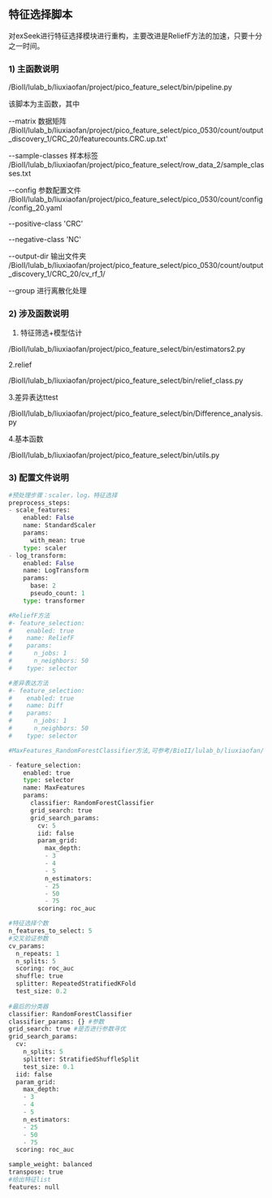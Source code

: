 ## 特征选择脚本

对exSeek进行特征选择模块进行重构，主要改进是ReliefF方法的加速，只要十分之一时间。


### 1) 主函数说明

/BioII/lulab_b/liuxiaofan/project/pico_feature_select/bin/pipeline.py

该脚本为主函数，其中

--matrix 数据矩阵
/BioII/lulab_b/liuxiaofan/project/pico_feature_select/pico_0530/count/output_discovery_1/CRC_20/featurecounts.CRC.up.txt' 

--sample-classes 样本标签
/BioII/lulab_b/liuxiaofan/project/pico_feature_select/row_data_2/sample_classes.txt

--config 参数配置文件 
/BioII/lulab_b/liuxiaofan/project/pico_feature_select/pico_0530/count/config/config_20.yaml

--positive-class 'CRC' 

--negative-class 'NC' 

--output-dir 输出文件夹
/BioII/lulab_b/liuxiaofan/project/pico_feature_select/pico_0530/count/output_discovery_1/CRC_20/cv_rf_1/

--group 进行离散化处理


### 2) 涉及函数说明

1. 特征筛选+模型估计

/BioII/lulab_b/liuxiaofan/project/pico_feature_select/bin/estimators2.py

2.relief

/BioII/lulab_b/liuxiaofan/project/pico_feature_select/bin/relief_class.py

3.差异表达ttest

/BioII/lulab_b/liuxiaofan/project/pico_feature_select/bin/Difference_analysis.py

4.基本函数

/BioII/lulab_b/liuxiaofan/project/pico_feature_select/bin/utils.py


### 3) 配置文件说明

```python
#预处理步骤：scaler，log，特征选择
preprocess_steps:
- scale_features:
    enabled: False
    name: StandardScaler
    params:
      with_mean: true
    type: scaler
- log_transform:
    enabled: False
    name: LogTransform
    params:
      base: 2
      pseudo_count: 1
    type: transformer

#ReliefF方法
#- feature_selection:
#    enabled: true
#    name: ReliefF
#    params:
#      n_jobs: 1
#      n_neighbors: 50
#    type: selector

#差异表达方法
#- feature_selection:
#    enabled: true
#    name: Diff
#    params:
#      n_jobs: 1
#      n_neighbors: 50
#    type: selector

#MaxFeatures_RandomForestClassifier方法,可参考/BioII/lulab_b/liuxiaofan/exSeek/exSeek-dev/config/machine_learning.yaml中selectors

- feature_selection:
    enabled: true
    type: selector
    name: MaxFeatures
    params:
      classifier: RandomForestClassifier
      grid_search: true
      grid_search_params:
        cv: 5
        iid: false
        param_grid:
          max_depth:
          - 3
          - 4
          - 5
          n_estimators:
          - 25
          - 50
          - 75
        scoring: roc_auc

#特征选择个数
n_features_to_select: 5
#交叉验证参数
cv_params:
  n_repeats: 1
  n_splits: 5
  scoring: roc_auc
  shuffle: true
  splitter: RepeatedStratifiedKFold
  test_size: 0.2
 
#最后的分类器    
classifier: RandomForestClassifier
classifier_params: {} #参数
grid_search: true #是否进行参数寻优
grid_search_params:
  cv:
    n_splits: 5
    splitter: StratifiedShuffleSplit
    test_size: 0.1
  iid: false
  param_grid:
    max_depth:
    - 3
    - 4
    - 5
    n_estimators:
    - 25
    - 50
    - 75
  scoring: roc_auc

sample_weight: balanced
transpose: true
#给出特征list
features: null

```



